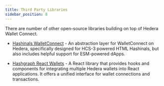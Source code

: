 ```yaml
---
title: Third Party Libraries
sidebar_position: 8
---
```


There are number of other open-source libraries building on top of Hedera Wallet Connect.

- [Hashinals WalletConnect](https://github.com/hashgraph-online/hashinals-wc) - An abstraction layer for WalletConnect on Hedera, specifically designed for HCS-3 powered HTML Hashinals, but also includes helpful support for ESM-powered dApps.

- [Hashgraph React Wallets](https://github.com/buidler-labs/hashgraph-react-wallets) - A React
  library that provides hooks and components for integrating multiple Hedera wallets into React
  applications. It offers a unified interface for wallet connections and transactions.
